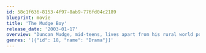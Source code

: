 ```yaml
---
id: 58c1f636-8153-4f97-8ab9-776fd04c2189
blueprint: movie
title: 'The Mudge Boy'
release_date: '2003-01-17'
overview: "Duncan Mudge, mid-teens, lives apart from his rural world populated by his distant father and rough local kids. His main companionship is a chicken left after his mother's death until the neighbor's son befriends him."
genres: '[{"id": 18, "name": "Drama"}]'
---
```

